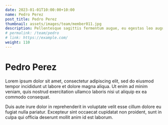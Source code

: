 ```yaml
---
date: 2023-01-01T10:00:00+10:00
name: Pedro Perez
post_title: Pedro Perez
thumbnail: assets/images/team/member011.jpg
description: Pellentesque sagittis fermentum augue, eu egestas leo augue.
# permalink: /team/pedro
# link: https://example.com/
weight: 110
---
```


# Pedro Perez

Lorem ipsum dolor sit amet, consectetur adipiscing elit, sed do eiusmod tempor incididunt ut labore et dolore magna aliqua. Ut enim ad minim veniam, quis nostrud exercitation ullamco laboris nisi ut aliquip ex ea commodo consequat.

Duis aute irure dolor in reprehenderit in voluptate velit esse cillum dolore eu fugiat nulla pariatur. Excepteur sint occaecat cupidatat non proident, sunt in culpa qui officia deserunt mollit anim id est laborum.
